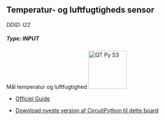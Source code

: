 ## Temperatur- og luftfugtigheds sensor
*DDID: I22*
##### Type: INPUT
Mål temperatur og luftfugtighed
<img src="https://cdn-learn.adafruit.com/assets/assets/000/139/087/large1024/temperature___humidity_a.png?1755549776" alt="QT Py S3" width="100"/>


- [Officiel Guide](https://learn.adafruit.com/adafruit-qt-py-esp32-s3)

- [Download nyeste version af CircuitPython til dette board](https://circuitpython.org/board/adafruit_qtpy_esp32s3_4mbflash_2mbpsram/)
